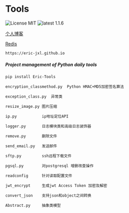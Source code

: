 # Tools
![License MIT](https://img.shields.io/badge/license-MIT-blue.svg)
![latest 1.1.6](https://img.shields.io/badge/latest-1.1.6-green.svg?style=flat)

[个人博客](https://jxlss.cn)

[Redis](https://jxlss.cn)
```
https://eric-jxl.github.io
```

##### Project management of Python daily tools
```shell 
pip install Eric-Tools
```

```
encryption_classmethod.py  Python HMAC+MD5加密签名算法

exception_class.py  异常类

resize_image.py 图片压缩

ip.py           ip地址定位API

logger.py       日志模块类和高级日志装饰器

remove.py       删除文件

send_email.py   发送邮件

sftp.py         ssh远程下载文件

pgsql.py        对postgresql 增删改查操作

readconfig      针对读取配置文件

jwt_encrypt     生成jwt Access Token 加密及解密

convert_json    支持json和object之间转换

Abstract.py     抽象类模型
```
